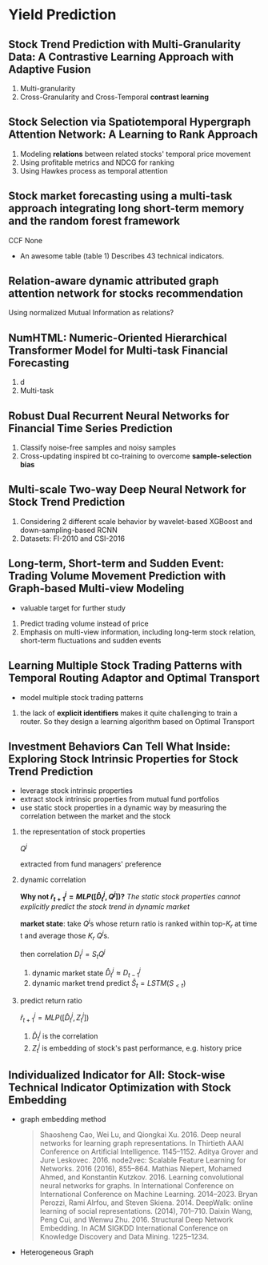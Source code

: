 # Yield Prediction

## Stock Trend Prediction with Multi-Granularity Data: A Contrastive Learning Approach with Adaptive Fusion
1. Multi-granularity
2. Cross-Granularity and Cross-Temporal **contrast learning**

## Stock Selection via Spatiotemporal Hypergraph Attention Network: A Learning to Rank Approach
1. Modeling **relations** between related stocks' temporal price movement
2. Using profitable metrics and NDCG for ranking
3. Using Hawkes process as temporal attention

## Stock market forecasting using a multi-task approach integrating long short-term memory and the random forest framework
CCF None
+ An awesome table (table 1) Describes 43 technical indicators.

## Relation-aware dynamic attributed graph attention network for stocks recommendation
Using normalized Mutual Information as relations?

## NumHTML: Numeric-Oriented Hierarchical Transformer Model for Multi-task Financial Forecasting
1. d
2. Multi-task

## Robust Dual Recurrent Neural Networks for Financial Time Series Prediction
1. Classify noise-free samples and noisy samples
2. Cross-updating inspired bt co-training to overcome **sample-selection bias**

## Multi-scale Two-way Deep Neural Network for Stock Trend Prediction
1. Considering 2 different scale behavior by wavelet-based XGBoost and down-sampling-based RCNN
2. Datasets: FI-2010 and CSI-2016

## Long-term, Short-term and Sudden Event: Trading Volume Movement Prediction with Graph-based Multi-view Modeling
+ valuable target for further study
1. Predict trading volume instead of price
2. Emphasis on multi-view information, including long-term stock relation, short-term fluctuations and sudden events

## Learning Multiple Stock Trading Patterns with Temporal Routing Adaptor and Optimal Transport
+ model multiple stock trading patterns
1. the lack of **explicit identifiers** makes it quite challenging to train a router. So they design a learning algorithm based on Optimal Transport

## Investment Behaviors Can Tell What Inside: Exploring Stock Intrinsic Properties for Stock Trend Prediction
+ leverage stock intrinsic properties
+ extract stock intrinsic properties from mutual fund portfolios
+ use static stock properties in a dynamic way by measuring the correlation between the market and the stock
1. the representation of stock properties
    
    $Q^j$
    
    extracted from fund managers' preference
2. dynamic correlation
   
    **Why not $\hat{r}_{t+1}^j=MLP([\hat{D}_t^j,Q^j])$?**
    *The static stock properties cannot explicitly predict the stock trend in dynamic market*

    **market state**: 
    take $Q^j$s whose return ratio is ranked within top-$K_r$ at time t and average those $K_r$ $Q^j$s.

    then correlation $D_t^j=S_tQ^j$
    1. dynamic market state
        $\hat{D}_t^j \approx D_{t-1}^j$
    2. dynamic market trend
        predict $\hat{S}_t=LSTM(S_{<t})$
3. predict return ratio
    
    $\hat{r}_{t+1}^j=MLP([\hat{D}_t^j,Z_t^j])$
   
   1. $\hat{D}_t^j$ is the correlation
   2. $Z_t^j$ is embedding of stock's past performance, e.g. history price

## Individualized Indicator for All: Stock-wise Technical Indicator Optimization with Stock Embedding
+ graph embedding method
    > Shaosheng Cao, Wei Lu, and Qiongkai Xu. 2016. Deep neural networks for learning graph representations. In Thirtieth AAAI Conference on Artificial Intelligence. 1145–1152.
    > Aditya Grover and Jure Leskovec. 2016. node2vec: Scalable Feature Learning for Networks. 2016 (2016), 855–864.
    > Mathias Niepert, Mohamed Ahmed, and Konstantin Kutzkov. 2016. Learning convolutional neural networks for graphs. In International Conference on International Conference on Machine Learning. 2014–2023.
    > Bryan Perozzi, Rami Alrfou, and Steven Skiena. 2014. DeepWalk: online learning of social representations. (2014), 701–710.
    > Daixin Wang, Peng Cui, and Wenwu Zhu. 2016. Structural Deep Network Embedding. In ACM SIGKDD International Conference on Knowledge Discovery and Data Mining. 1225–1234.
+ Heterogeneous Graph